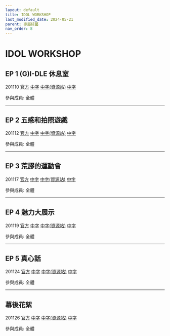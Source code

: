 ```yaml
---
layout: default
title: IDOL WORKSHOP
last_modified_date: 2024-05-21
parent: 專屬綜藝
nav_order: 8
---
```


# IDOL WORKSHOP

## EP 1 (G)I-DLE 休息室

201110 [官方](https://www.youtube.com/watch?v=tqgLlNpsvpM) [中字](https://www.bilibili.com/video/BV1Pi4y1L784) [中字(資源站)](https://www.bilibili.com/video/BV1ti4y177ZC) [中字](https://www.bilibili.com/video/BV1Qv411r74X)

參與成員: 全體

---

## EP 2 五感和拍照遊戲

201112 [官方](https://www.youtube.com/watch?v=3_7rHltzI4k) [中字](https://www.bilibili.com/video/BV1xV411a7sy) [中字(資源站)](https://www.bilibili.com/video/BV1ti4y177ZC) [中字](https://www.bilibili.com/video/BV1Qv411r74X)

參與成員: 全體

---

## EP 3 荒謬的運動會

201117 [官方](https://www.youtube.com/watch?v=QB_GtTxeBMc) [中字](https://www.bilibili.com/video/BV17p4y1r7iv) [中字(資源站)](https://www.bilibili.com/video/BV1ti4y177ZC) [中字](https://www.bilibili.com/video/BV1Qv411r74X)

參與成員: 全體

---

## EP 4 魅力大展示

201119 [官方](https://www.youtube.com/watch?v=mD8aOBjU9BA) [中字](https://www.bilibili.com/video/BV11f4y1q7R7) [中字(資源站)](https://www.bilibili.com/video/BV1ti4y177ZC) [中字](https://www.bilibili.com/video/BV1Qv411r74X)

參與成員: 全體

---

## EP 5 真心話

201124 [官方](https://www.youtube.com/watch?v=vYXCyIvNRIk) [中字](https://www.bilibili.com/video/BV1kD4y1X7s9) [中字(資源站)](https://www.bilibili.com/video/BV1ti4y177ZC) [中字](https://www.bilibili.com/video/BV1Qv411r74X)

參與成員: 全體

---

## 幕後花絮

201126 [官方](https://www.youtube.com/watch?v=A30Bp2c1dUE) [中字](https://www.bilibili.com/video/BV14K4y1f7ww) [中字(資源站)](https://www.bilibili.com/video/BV1ti4y177ZC) [中字](https://www.bilibili.com/video/BV1Qv411r74X)

參與成員: 全體
